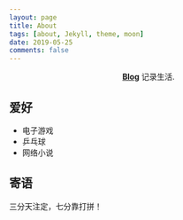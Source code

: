 ```yaml
---
layout: page
title: About
tags: [about, Jekyll, theme, moon]
date: 2019-05-25
comments: false
---
```


<center><a href="https://javanewlearner.github.io"><b>Blog</b></a> 记录生活.</center>

## 爱好

* 电子游戏
* 乒乓球
* 网络小说
  
  

## 寄语

三分天注定，七分靠打拼！
